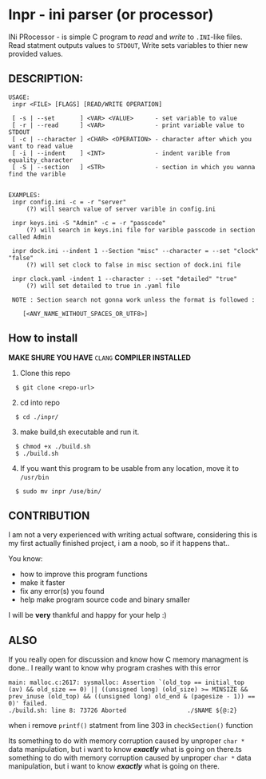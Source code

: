 # Inpr - ini parser (or processor)

INi PRocessor - is simple C program to _read_ and _write_ to `.INI`-like files. Read statment outputs values to `STDOUT`, Write sets variables to thier new provided values.

## DESCRIPTION:
```
USAGE:
 inpr <FILE> [FLAGS] [READ/WRITE OPERATION] 

 [ -s | --set       ] <VAR> <VALUE>      - set variable to value
 [ -r | --read      ] <VAR>              - print variable value to STDOUT
 [ -c | --character ] <CHAR> <OPERATION> - character after which you want to read value
 [ -i | --indent    ] <INT>              - indent varible from equality_character
 [ -S | --section   ] <STR>              - section in which you wanna find the varible


EXAMPLES:
 inpr config.ini -c = -r "server" 
     (?) will search value of server varible in config.ini

 inpr keys.ini -S "Admin" -c = -r "passcode"
     (?) will search in keys.ini file for varible passcode in section called Admin

 inpr dock.ini --indent 1 --Section "misc" --character = --set "clock" "false" 
     (?) will set clock to false in misc section of dock.ini file

 inpr clock.yaml -indent 1 --character : --set "detailed" "true" 
     (?) will set detailed to true in .yaml file

 NOTE : Section search not gonna work unless the format is followed : 

	[<ANY_NAME_WITHOUT_SPACES_OR_UTF8>] 

```

## How to install

__MAKE SHURE YOU HAVE__ `CLANG` __COMPILER INSTALLED__

1. Clone this repo
```
  $ git clone <repo-url>
```
2. cd into repo
```
  $ cd ./inpr/
```
3. make build,sh executable and run it.
```
  $ chmod +x ./build.sh
  $ ./build.sh
```

4. If you want this program to be usable from any location, move it to `/usr/bin`
```
  $ sudo mv inpr /use/bin/
```

## CONTRIBUTION
I am not a very experienced with writing actual software, considering this is my first actually finished project, i am a noob, so if it happens that..

You know:
 
 - how to improve this program functions
 - make it faster
 - fix any error(s) you found
 - help make program source code and binary smaller
 
I will be __very__ thankful and happy for your help :)

## ALSO
If you really open for discussion and know how C memory managment is done..
I really want to know why program crashes with this error
```
main: malloc.c:2617: sysmalloc: Assertion `(old_top == initial_top (av) && old_size == 0) || ((unsigned long) (old_size) >= MINSIZE && prev_inuse (old_top) && ((unsigned long) old_end & (pagesize - 1)) == 0)' failed.
./build.sh: line 8: 73726 Aborted                 ./$NAME ${@:2}

```
when i remove `printf()` statment from line 303 in `checkSection()` function


Its something to do with memory corruption caused by unproper ``char *`` data manipulation, but i want to know ___exactly___ what is going on there.ts something to do with memory corruption caused by unproper ``char *`` data manipulation, but i want to know ___exactly___ what is going on there.
